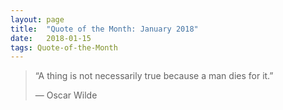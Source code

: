 ```yaml
---
layout:	page
title:	"Quote of the Month: January 2018"
date:	2018-01-15
tags: Quote-of-the-Month
---
```


> “A thing is not necessarily true because a man dies for it.”
> 
> ― Oscar Wilde  
